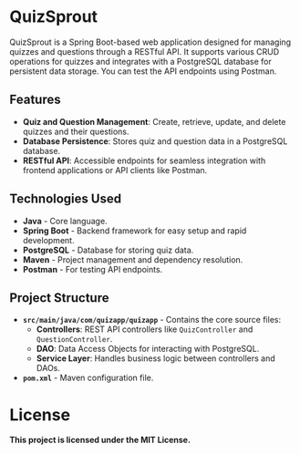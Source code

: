 # QuizSprout

QuizSprout is a Spring Boot-based web application designed for managing quizzes and questions through a RESTful API. It supports various CRUD operations for quizzes and integrates with a PostgreSQL database for persistent data storage. You can test the API endpoints using Postman.

## Features

- **Quiz and Question Management**: Create, retrieve, update, and delete quizzes and their questions.
- **Database Persistence**: Stores quiz and question data in a PostgreSQL database.
- **RESTful API**: Accessible endpoints for seamless integration with frontend applications or API clients like Postman.

## Technologies Used

- **Java** - Core language.
- **Spring Boot** - Backend framework for easy setup and rapid development.
- **PostgreSQL** - Database for storing quiz data.
- **Maven** - Project management and dependency resolution.
- **Postman** - For testing API endpoints.

## Project Structure

- **`src/main/java/com/quizapp/quizapp`** - Contains the core source files:
  - **Controllers**: REST API controllers like `QuizController` and `QuestionController`.
  - **DAO**: Data Access Objects for interacting with PostgreSQL.
  - **Service Layer**: Handles business logic between controllers and DAOs.
- **`pom.xml`** - Maven configuration file.
  
# License

**This project is licensed under the MIT License.**
